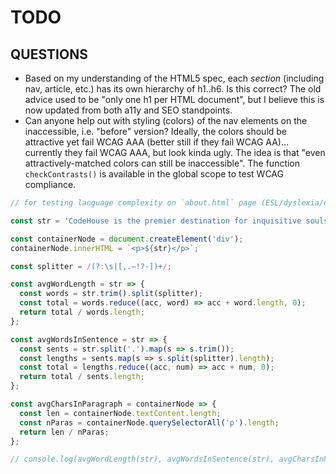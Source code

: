 # TODO

## QUESTIONS

* Based on my understanding of the HTML5 spec, each _section_ (including nav, article, etc.) has its own hierarchy of h1..h6. Is this correct? The old advice used to be "only one h1 per HTML document", but I believe this is now updated from both a11y and SEO standpoints.
* Can anyone help out with styling (colors) of the nav elements on the inaccessible, i.e. "before" version? Ideally, the colors should be attractive yet fail WCAG AAA (better still if they fail WCAG AA)... currently they fail WCAG AAA, but look kinda ugly. The idea is that "even attractively-matched colors can still be inaccessible".
   The function `checkContrasts()` is available in the global scope to test WCAG compliance.


```javascript
// for testing language complexity on `about.html` page (ESL/dyslexia/cognitive impairments etc.)

const str = 'CodeHouse is the premier destination for inquisitive souls with a passion for programming and a drive to excel. We cater to a diverse range of demographics, from young whippersnappers to grizzled veterans. We leverage our ample industry experience and our unique pedagogical approach, which involves repeated practice and turns students from mere neophytes into experts by utilizing a project-based methodology, removing the necessity for rote learning or dry textbooks. If you’re not convinced we’re right for you, try dropping by one of our Coffee and Code events — the first three are complimentary for new students!';

const containerNode = document.createElement('div');
containerNode.innerHTML = `<p>${str}</p>`;

const splitter = /(?:\s|[,.—!?-])+/;

const avgWordLength = str => {
  const words = str.trim().split(splitter);
  const total = words.reduce((acc, word) => acc + word.length, 0);
  return total / words.length;
};

const avgWordsInSentence = str => {
  const sents = str.split('.').map(s => s.trim());
  const lengths = sents.map(s => s.split(splitter).length);
  const total = lengths.reduce((acc, num) => acc + num, 0);
  return total / sents.length;
};

const avgCharsInParagraph = containerNode => {
  const len = containerNode.textContent.length;
  const nParas = containerNode.querySelectorAll('p').length;
  return len / nParas;
};

// console.log(avgWordLength(str), avgWordsInSentence(str), avgCharsInParagraph(containerNode));
```
